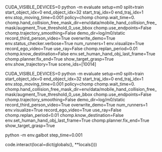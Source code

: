 CUDA_VISIBLE_DEVICES=0 python -m evaluate setup=m0 split=train start_object_idx=0 end_object_idx=32 start_traj_idx=0 end_traj_idx=1 env.stop_moving_time=0.001 policy=chomp chomp.wait_time=0. chomp.hand_collision_free_mask_dir=env/data/mobile_hand_collision_free_mask/augment_True_threshold_0_use_bbox chomp.use_endpoints=False chomp.trajectory_smoothing=False demo_dir=log/m0/static record_third_person_video=True overwrite_demo=True env.status_checker.verbose=True  num_runners=1 env.visualize=True record_ego_video=True use_ray=False chomp.replan_period=0.01 chomp.know_destination=False env.set_human_hand_obj_last_frame=True chomp.planner.fix_end=True show_target_grasp=True env.show_trajectory=True scene_ids=[10014]



CUDA_VISIBLE_DEVICES=0 python -m evaluate setup=m0 split=train start_object_idx=0 end_object_idx=32 start_traj_idx=0 end_traj_idx=1 env.stop_moving_time=0.001 policy=chomp chomp.wait_time=0. chomp.hand_collision_free_mask_dir=env/data/mobile_hand_collision_free_mask/augment_True_threshold_0_use_bbox chomp.use_endpoints=False chomp.trajectory_smoothing=False demo_dir=log/m0/static record_third_person_video=True overwrite_demo=True num_runners=1 env.visualize=True record_ego_video=True use_ray=False chomp.replan_period=0.01 chomp.know_destination=False env.set_human_hand_obj_last_frame=True chomp.planner.fix_end=True show_target_grasp=True


python -m  env.galbot step_time=0.001


code.interact(local=dict(globals(), **locals()))